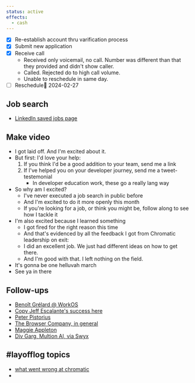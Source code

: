 ```yaml
---
status: active
effects:
  - cash
---
```


- [x] Re-establish account thru varification process
- [x] Submit new application
- [x] Receive call
  - Received only voicemail, no call. Number was different than that they provided and didn't show caller.
  - Called. Rejected do to high call volume.
  - Unable to reschedule in same day.
- [ ] Reschedule📅 2024-02-27

## Job search

- [LinkedIn saved jobs page](https://www.linkedin.com/jobs/)

## Make video

- I got laid off. And I'm excited about it.
- But first: I'd love your help:
  1. If you think I'd be a good addition to your team, send me a link
  2. If I've helped you on your developer journey, send me a tweet-testemonial
     - In developer education work, these go a really lang way
- So why am I excited?
  - I've never executed a job search in public before
  - And I'm excited to do it more openly this month
  - If you're looking for a job, or think you might be, follow along to see how I tackle it
- I'm also excited because I learned something
  - I got fired for the right reason this time
  - And that's evidenced by all the feedback I got from Chromatic leadership on exit:
  - I did an excellent job. We just had different ideas on how to get there.
  - And I'm good with that. I left nothing on the field.
- It's gonna be one helluvah march
- See ya in there

## Follow-ups

- [Benoît Grélard @ WorkOS](https://x.com/benoitgrelard/status/1763326142633713716?s%253D20)
- [Copy Jeff Escalante's success here](https://x.com/jescalan/status/1763311661564486139?s%253D20)
- [Peter Pistorius](<(https://x.com/appfactory/status/1763562858003001431?s%253D20)>)
- [The Browser Company, in general](https://jobs.ashbyhq.com/The%2520Browser%2520Company)
- [Maggie Appleton](https://t.co/JVBFSpdeIg)
- [Div Garg, Multion AI, via Swyx](https://twitter.com/DivGarg9)

## #layofflog topics

- [what went wrong at chromatic](https://x.com/ahmed_mohaisen/status/1763658365933174928?s%253D20)
-
